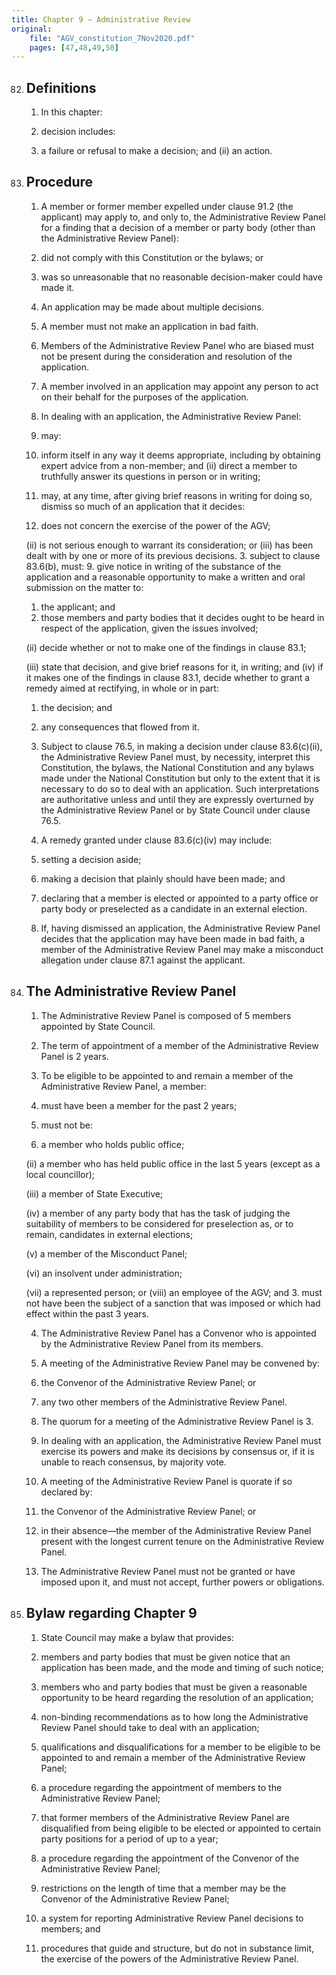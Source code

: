 ```yaml
---
title: Chapter 9 — Administrative Review
original:
    file: "AGV_constitution_7Nov2020.pdf"
    pages: [47,48,49,50]
---
```


82. ## Definitions

    1. In this chapter:


    1. decision includes:
    9. a failure or refusal to make a decision; and
    (ii) an action.

83. ## Procedure

    1. A member or former member expelled under clause 91.2 (the applicant) may apply to, and only
    to, the Administrative Review Panel for a finding that a decision of a member or party body
    (other than the Administrative Review Panel):
    1. did not comply with this Constitution or the bylaws; or



    2. was so unreasonable that no reasonable decision-maker could have made it.

    2. An application may be made about multiple decisions.

    3. A member must not make an application in bad faith.

    4. Members of the Administrative Review Panel who are biased must not be present during the
    consideration and resolution of the application.

    5. A member involved in an application may appoint any person to act on their behalf for the
    purposes of the application.

    6. In dealing with an application, the Administrative Review Panel:


    1. may:
    9. inform itself in any way it deems appropriate, including by obtaining expert advice
    from a non-member; and
    (ii) direct a member to truthfully answer its questions in person or in writing;

    2. may, at any time, after giving brief reasons in writing for doing so, dismiss so much of an
    application that it decides:
    9. does not concern the exercise of the power of the AGV;

    (ii) is not serious enough to warrant its consideration; or
    (iii) has been dealt with by one or more of its previous decisions.
    3. subject to clause 83.6(b), must:
    9. give notice in writing of the substance of the application and a reasonable
    opportunity to make a written and oral submission on the matter to:
    1. the applicant; and
    2. those members and party bodies that it decides ought to be heard in respect of
    the application, given the issues involved;

    (ii) decide whether or not to make one of the findings in clause 83.1;

    (iii) state that decision, and give brief reasons for it, in writing; and
    (iv) if it makes one of the findings in clause 83.1, decide whether to grant a remedy
    aimed at rectifying, in whole or in part:
    1. the decision; and
    2. any consequences that flowed from it.

    7. Subject to clause 76.5, in making a decision under clause 83.6(c)(ii), the Administrative Review
    Panel must, by necessity, interpret this Constitution, the bylaws, the National Constitution and
    any bylaws made under the National Constitution but only to the extent that it is necessary to do
    so to deal with an application. Such interpretations are authoritative unless and until they are
    expressly overturned by the Administrative Review Panel or by State Council under clause 76.5.

    8. A remedy granted under clause 83.6(c)(iv) may include:


    1. setting a decision aside;

    2. making a decision that plainly should have been made; and



    3. declaring that a member is elected or appointed to a party office or party body or
    preselected as a candidate in an external election.

    9. If, having dismissed an application, the Administrative Review Panel decides that the application
    may have been made in bad faith, a member of the Administrative Review Panel may make a
    misconduct allegation under clause 87.1 against the applicant.

84. ## The Administrative Review Panel

    1. The Administrative Review Panel is composed of 5 members appointed by State Council.

    2. The term of appointment of a member of the Administrative Review Panel is 2 years.

    3. To be eligible to be appointed to and remain a member of the Administrative Review Panel, a
    member:
    1. must have been a member for the past 2 years;

    2. must not be:
    9. a member who holds public office;

    (ii) a member who has held public office in the last 5 years (except as a local councillor);

    (iii) a member of State Executive;

    (iv) a member of any party body that has the task of judging the suitability of members to
    be considered for preselection as, or to remain, candidates in external elections;

    (v) a member of the Misconduct Panel;

    (vi) an insolvent under administration;

    (vii) a represented person; or
    (viii) an employee of the AGV; and
    3. must not have been the subject of a sanction that was imposed or which had effect within
    the past 3 years.

    4. The Administrative Review Panel has a Convenor who is appointed by the Administrative
    Review Panel from its members.

    5. A meeting of the Administrative Review Panel may be convened by:


    1. the Convenor of the Administrative Review Panel; or
    2. any two other members of the Administrative Review Panel.

    6. The quorum for a meeting of the Administrative Review Panel is 3.

    7. In dealing with an application, the Administrative Review Panel must exercise its powers and
    make its decisions by consensus or, if it is unable to reach consensus, by majority vote.

    8. A meeting of the Administrative Review Panel is quorate if so declared by:


    1. the Convenor of the Administrative Review Panel; or
    2. in their absence—the member of the Administrative Review Panel present with the longest
    current tenure on the Administrative Review Panel.


    9. The Administrative Review Panel must not be granted or have imposed upon it, and must not
    accept, further powers or obligations.

85. ## Bylaw regarding Chapter 9

    1. State Council may make a bylaw that provides:


    1. members and party bodies that must be given notice that an application has been made, and
    the mode and timing of such notice;

    2. members who and party bodies that must be given a reasonable opportunity to be heard
    regarding the resolution of an application;

    3. non-binding recommendations as to how long the Administrative Review Panel should
    take to deal with an application;

    4. qualifications and disqualifications for a member to be eligible to be appointed to and
    remain a member of the Administrative Review Panel;

    5. a procedure regarding the appointment of members to the Administrative Review Panel;

    6. that former members of the Administrative Review Panel are disqualified from being
    eligible to be elected or appointed to certain party positions for a period of up to a year;

    7. a procedure regarding the appointment of the Convenor of the Administrative Review
    Panel;

    8. restrictions on the length of time that a member may be the Convenor of the
    Administrative Review Panel;

    9. a system for reporting Administrative Review Panel decisions to members; and
    10. procedures that guide and structure, but do not in substance limit, the exercise of the
    powers of the Administrative Review Panel.
